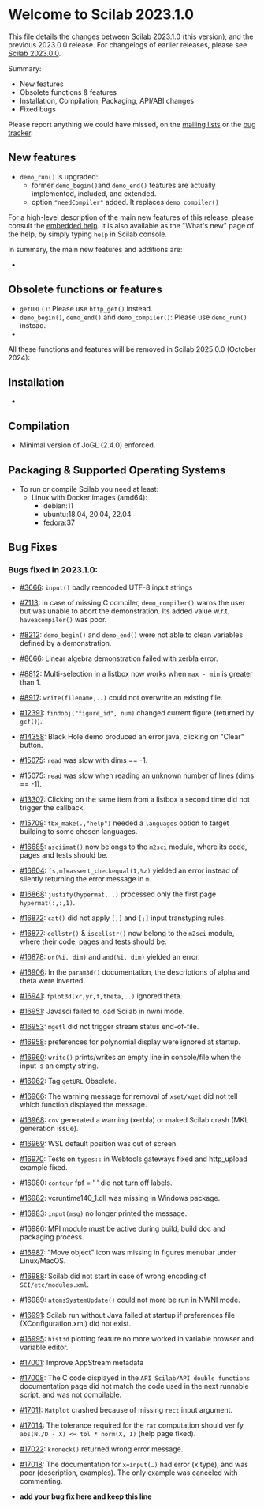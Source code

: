 Welcome to Scilab 2023.1.0
==========================

This file details the changes between Scilab 2023.1.0 (this version), and the previous 2023.0.0 release.
For changelogs of earlier releases, please see [Scilab 2023.0.0][1].

Summary:
- New features
- Obsolete functions & features
- Installation, Compilation, Packaging, API/ABI changes
- Fixed bugs

Please report anything we could have missed, on the [mailing lists][2] or the [bug tracker][3].

[1]: https://help.scilab.org/docs/2023.0.0/en_US/CHANGES.html
[2]: https://www.scilab.org/about/community/mailing-lists
[3]: https://gitlab.com/scilab/scilab/-/issues


New features
------------
* `demo_run()` is upgraded:
  * former `demo_begin()`and `demo_end()` features are actually implemented, included, and extended.
  * option `"needCompiler"` added. It replaces `demo_compiler()`

For a high-level description of the main new features of this release, please consult the [embedded help][4]. It is also available as the "What's new" page of the help, by simply typing `help` in Scilab console.

[4]: modules/helptools/data/pages/homepage-en_US.html

In summary, the main new features and additions are:
* <TODO>


Obsolete functions or features
------------------------------
* `getURL()`: Please use `http_get()` instead.
* `demo_begin()`, `demo_end()` and `demo_compiler()`: Please use `demo_run()` instead.
* <TODO>

All these functions and features will be removed in Scilab 2025.0.0 (October 2024):


Installation
------------

* <TODO>


Compilation
-----------

* Minimal version of JoGL (2.4.0) enforced.


Packaging & Supported Operating Systems
---------------------------------------

* To run or compile Scilab you need at least:
  - Linux with Docker images (amd64):
     - debian:11
     - ubuntu:18.04, 20.04, 22.04
     - fedora:37


Bug Fixes
---------
### Bugs fixed in 2023.1.0:

* [#3666](https://gitlab.com/scilab/scilab/-/issues/3666): `input()` badly reencoded UTF-8 input strings
* [#7113](https://gitlab.com/scilab/scilab/-/issues/7113): In case of missing C compiler, `demo_compiler()` warns the user but was unable to abort the demonstration. Its added value w.r.t. `haveacompiler()` was poor.
* [#8212](https://gitlab.com/scilab/scilab/-/issues/8212): `demo_begin()` and `demo_end()` were not able to clean variables defined by a demonstration.
* [#8666](https://gitlab.com/scilab/scilab/-/issues/8666): Linear algebra demonstration failed with xerbla error.
* [#8812](https://gitlab.com/scilab/scilab/-/issues/8812): Multi-selection in a listbox now works when `max - min` is greater than 1.
* [#8917](https://gitlab.com/scilab/scilab/-/issues/8917): `write(filename,..)` could not overwrite an existing file.
* [#12391](https://gitlab.com/scilab/scilab/-/issues/12391): `findobj("figure_id", num)` changed current figure (returned by `gcf()`).
* [#14358](https://gitlab.com/scilab/scilab/-/issues/14358): Black Hole demo produced an error java, clicking on "Clear" button.
* [#15075](https://gitlab.com/scilab/scilab/-/issues/15075): `read` was slow with dims == -1.
* [#15075](https://gitlab.com/scilab/scilab/-/issues/15075): `read` was slow when reading an unknown number of lines (dims == -1).
* [#13307](https://gitlab.com/scilab/scilab/-/issues/13307): Clicking on the same item from a listbox a second time did not trigger the callback.
* [#15709](https://gitlab.com/scilab/scilab/-/issues/15709): `tbx_make(.,"help")` needed a `languages` option to target building to some chosen languages.
* [#16685](https://gitlab.com/scilab/scilab/-/issues/16685): `asciimat()` now belongs to the `m2sci` module, where its code, pages and tests should be.
* [#16804](https://gitlab.com/scilab/scilab/-/issues/16804): `[s,m]=assert_checkequal(1,%z)` yielded an error instead of silently returning the error message in `m`.
* [#16868](https://gitlab.com/scilab/scilab/-/issues/16868): `justify(hypermat,..)` processed only the first page `hypermat(:,:,1)`.
* [#16872](https://gitlab.com/scilab/scilab/-/issues/16872): `cat()` did not apply `[,]` and `[;]` input transtyping rules.
* [#16877](https://gitlab.com/scilab/scilab/-/issues/16877): `cellstr()` & `iscellstr()` now belong to the `m2sci` module, where their code, pages and tests should be.
* [#16878](https://gitlab.com/scilab/scilab/-/issues/16878): `or(%i, dim)` and `and(%i, dim)` yielded an error.
* [#16906](https://gitlab.com/scilab/scilab/-/issues/16906): In the `param3d()` documentation, the descriptions of alpha and theta were inverted.
* [#16941](https://gitlab.com/scilab/scilab/-/issues/16941): `fplot3d(xr,yr,f,theta,..)` ignored theta.
* [#16951](https://gitlab.com/scilab/scilab/-/issues/16951): Javasci failed to load Scilab in nwni mode.
* [#16953](https://gitlab.com/scilab/scilab/-/issues/16953): `mgetl` did not trigger stream status end-of-file.
* [#16958](https://gitlab.com/scilab/scilab/-/issues/16958): preferences for polynomial display were ignored at startup.
* [#16960](https://gitlab.com/scilab/scilab/-/issues/16960): `write()` prints/writes an empty line in console/file when the input is an empty string.
* [#16962](https://gitlab.com/scilab/scilab/-/issues/16962): Tag `getURL` Obsolete.
* [#16966](https://gitlab.com/scilab/scilab/-/issues/16966): The warning message for removal of `xset/xget` did not tell which function displayed the message.
* [#16968](https://gitlab.com/scilab/scilab/-/issues/16968): `cov` generated a warning (xerbla) or maked Scilab crash (MKL generation issue).
* [#16969](https://gitlab.com/scilab/scilab/-/issues/16969): WSL default position was out of screen.
* [#16970](https://gitlab.com/scilab/scilab/-/issues/16970): Tests on `types::` in Webtools gateways fixed and http_upload example fixed.
* [#16980](https://gitlab.com/scilab/scilab/-/issues/16980): `contour` fpf = ' ' did not turn off labels.
* [#16982](https://gitlab.com/scilab/scilab/-/issues/16982): vcruntime140_1.dll was missing in Windows package.
* [#16983](https://gitlab.com/scilab/scilab/-/issues/16983): `input(msg)` no longer printed the message.
* [#16986](https://gitlab.com/scilab/scilab/-/issues/16986): MPI module must be active during build, build doc and packaging process.
* [#16987](https://gitlab.com/scilab/scilab/-/issues/16987): "Move object" icon was missing in figures menubar under Linux/MacOS.
* [#16988](https://gitlab.com/scilab/scilab/-/issues/16988): Scilab did not start in case of wrong encoding of `SCI/etc/modules.xml`.
* [#16989](https://gitlab.com/scilab/scilab/-/issues/16989): `atomsSystemUpdate()` could not more be run in NWNI mode.
* [#16991](https://gitlab.com/scilab/scilab/-/issues/16991): Scilab run without Java failed at startup if preferences file (XConfiguration.xml) did not exist.
* [#16995](https://gitlab.com/scilab/scilab/-/issues/16995): `hist3d` plotting feature no more worked in variable browser and variable editor.
* [#17001](https://gitlab.com/scilab/scilab/-/issues/17001): Improve AppStream metadata
* [#17008](https://gitlab.com/scilab/scilab/-/issues/17008): The C code displayed in the `API Scilab/API double functions` documentation page did not match the code used in the next runnable script, and was not compilable.
* [#17011](https://gitlab.com/scilab/scilab/-/issues/17011): `Matplot` crashed because of missing `rect` input argument.
* [#17014](https://gitlab.com/scilab/scilab/-/issues/17014): The tolerance required for the `rat` computation should verify `abs(N./D - X) <= tol * norm(X, 1)` (help page fixed).
* [#17022](https://gitlab.com/scilab/scilab/-/issues/17022): `kroneck()` returned wrong error message.
* [#17018](https://gitlab.com/scilab/scilab/-/issues/17018): The documentation for `x=input(…)` had error (x type), and was poor (description, examples). The only example was canceled with commenting.

* __add your bug fix here and keep this line__



